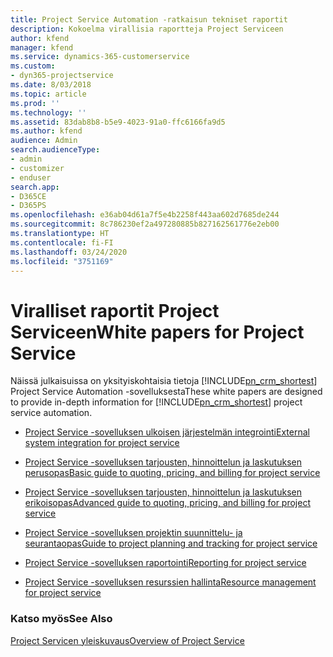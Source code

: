 ```yaml
---
title: Project Service Automation -ratkaisun tekniset raportit
description: Kokoelma virallisia raportteja Project Serviceen
author: kfend
manager: kfend
ms.service: dynamics-365-customerservice
ms.custom:
- dyn365-projectservice
ms.date: 8/03/2018
ms.topic: article
ms.prod: ''
ms.technology: ''
ms.assetid: 83dab8b8-b5e9-4023-91a0-ffc6166fa9d5
ms.author: kfend
audience: Admin
search.audienceType:
- admin
- customizer
- enduser
search.app:
- D365CE
- D365PS
ms.openlocfilehash: e36ab04d61a7f5e4b2258f443aa602d7685de244
ms.sourcegitcommit: 8c786230ef2a497280885b827162561776e2eb00
ms.translationtype: HT
ms.contentlocale: fi-FI
ms.lasthandoff: 03/24/2020
ms.locfileid: "3751169"
---
```

# <a name="white-papers-for-project-service"></a><span data-ttu-id="db2fb-103">Viralliset raportit Project Serviceen</span><span class="sxs-lookup"><span data-stu-id="db2fb-103">White papers for Project Service</span></span>

<span data-ttu-id="db2fb-104">Näissä julkaisuissa on yksityiskohtaisia tietoja [!INCLUDE[pn_crm_shortest](../includes/pn-crm-shortest.md)] Project Service Automation -sovelluksesta</span><span class="sxs-lookup"><span data-stu-id="db2fb-104">These white papers are designed to provide in-depth information for [!INCLUDE[pn_crm_shortest](../includes/pn-crm-shortest.md)] project service automation.</span></span>

-   [<span data-ttu-id="db2fb-105">Project Service -sovelluksen ulkoisen järjestelmän integrointi</span><span class="sxs-lookup"><span data-stu-id="db2fb-105">External system integration for project service</span></span>](https://go.microsoft.com/fwlink/?LinkId=825445)

-   [<span data-ttu-id="db2fb-106">Project Service -sovelluksen tarjousten, hinnoittelun ja laskutuksen perusopas</span><span class="sxs-lookup"><span data-stu-id="db2fb-106">Basic guide to quoting, pricing, and billing for project service</span></span>](https://go.microsoft.com/fwlink/?LinkId=825241)

-   [<span data-ttu-id="db2fb-107">Project Service -sovelluksen tarjousten, hinnoittelun ja laskutuksen erikoisopas</span><span class="sxs-lookup"><span data-stu-id="db2fb-107">Advanced guide to quoting, pricing, and billing for project service</span></span>](https://go.microsoft.com/fwlink/?LinkId=825242)

-   [<span data-ttu-id="db2fb-108">Project Service -sovelluksen projektin suunnittelu- ja seurantaopas</span><span class="sxs-lookup"><span data-stu-id="db2fb-108">Guide to project planning and tracking for project service</span></span>](https://go.microsoft.com/fwlink/?LinkId=825243)

-   [<span data-ttu-id="db2fb-109">Project Service -sovelluksen raportointi</span><span class="sxs-lookup"><span data-stu-id="db2fb-109">Reporting for project service</span></span>](https://go.microsoft.com/fwlink/?LinkId=825446)

-   [<span data-ttu-id="db2fb-110">Project Service -sovelluksen resurssien hallinta</span><span class="sxs-lookup"><span data-stu-id="db2fb-110">Resource management for project service</span></span>](https://go.microsoft.com/fwlink/?LinkId=825244)

### <a name="see-also"></a><span data-ttu-id="db2fb-111">Katso myös</span><span class="sxs-lookup"><span data-stu-id="db2fb-111">See Also</span></span>
 [<span data-ttu-id="db2fb-112">Project Servicen yleiskuvaus</span><span class="sxs-lookup"><span data-stu-id="db2fb-112">Overview of Project Service</span></span>](../project-service/overview.md)
